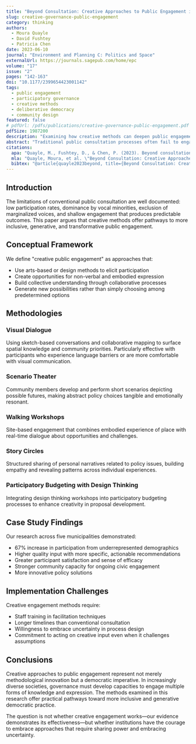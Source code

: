 ```yaml
---
title: "Beyond Consultation: Creative Approaches to Public Engagement in Governance"
slug: creative-governance-public-engagement
category: thinking
authors:
  - Moura Quayle
  - David Fushtey
  - Patricia Chen
date: 2023-06-10
journal: "Environment and Planning C: Politics and Space"
externalUrl: https://journals.sagepub.com/home/epc
volume: "17"
issue: "2"
pages: "142-163"
doi: "10.1177/2399654423001142"
tags:
  - public engagement
  - participatory governance
  - creative methods
  - deliberative democracy
  - community design
featured: false
# pdfUrl: /pdfs/publications/creative-governance-public-engagement.pdf
pdfSize: 1987200
description: "Examining how creative methods can deepen public engagement and build capacity for democratic participation in governance."
abstract: "Traditional public consultation processes often fail to engage diverse populations and generate meaningful input. This paper examines innovative approaches to public engagement that draw from arts-based research, participatory design, and deliberative democracy. Through five case studies from municipalities across Canada, we demonstrate how creative methods can deepen engagement, surface tacit knowledge, and build capacity for ongoing democratic participation."
citations:
  apa: "Quayle, M., Fushtey, D., & Chen, P. (2023). Beyond consultation: Creative approaches to public engagement in governance. Environment and Planning C: Politics and Space, 17(2), 142-163."
  mla: "Quayle, Moura, et al. \"Beyond Consultation: Creative Approaches to Public Engagement in Governance.\" Environment and Planning C: Politics and Space, vol. 17, no. 2, 2023, pp. 142-163."
  bibtex: "@article{quayle2023beyond, title={Beyond Consultation: Creative Approaches to Public Engagement in Governance}, author={Quayle, Moura and Fushtey, David and Chen, Patricia}, journal={Environment and Planning C: Politics and Space}, volume={17}, number={2}, pages={142--163}, year={2023}}"
---
```


## Introduction

The limitations of conventional public consultation are well documented: low participation rates, dominance by vocal minorities, exclusion of marginalized voices, and shallow engagement that produces predictable outcomes. This paper argues that creative methods offer pathways to more inclusive, generative, and transformative public engagement.

## Conceptual Framework

We define "creative public engagement" as approaches that:
- Use arts-based or design methods to elicit participation
- Create opportunities for non-verbal and embodied expression
- Build collective understanding through collaborative processes
- Generate new possibilities rather than simply choosing among predetermined options

## Methodologies

### Visual Dialogue
Using sketch-based conversations and collaborative mapping to surface spatial knowledge and community priorities. Particularly effective with participants who experience language barriers or are more comfortable with visual communication.

### Scenario Theater
Community members develop and perform short scenarios depicting possible futures, making abstract policy choices tangible and emotionally resonant.

### Walking Workshops
Site-based engagement that combines embodied experience of place with real-time dialogue about opportunities and challenges.

### Story Circles
Structured sharing of personal narratives related to policy issues, building empathy and revealing patterns across individual experiences.

### Participatory Budgeting with Design Thinking
Integrating design thinking workshops into participatory budgeting processes to enhance creativity in proposal development.

## Case Study Findings

Our research across five municipalities demonstrated:
- 67% increase in participation from underrepresented demographics
- Higher quality input with more specific, actionable recommendations
- Greater participant satisfaction and sense of efficacy
- Stronger community capacity for ongoing civic engagement
- More innovative policy solutions

## Implementation Challenges

Creative engagement methods require:
- Staff training in facilitation techniques
- Longer timelines than conventional consultation
- Willingness to embrace uncertainty in process design
- Commitment to acting on creative input even when it challenges assumptions

## Conclusions

Creative approaches to public engagement represent not merely methodological innovation but a democratic imperative. In increasingly diverse societies, governance must develop capacities to engage multiple forms of knowledge and expression. The methods examined in this research offer practical pathways toward more inclusive and generative democratic practice.

The question is not whether creative engagement works—our evidence demonstrates its effectiveness—but whether institutions have the courage to embrace approaches that require sharing power and embracing uncertainty.
